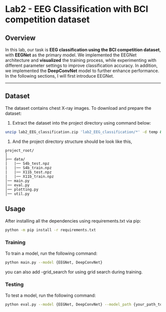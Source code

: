 # Lab2 - EEG Classification with BCI competition dataset

## Overview

In this lab, our task is **EEG classification using the BCI competition dataset**, with **EEGNet** as the primary model. We implemented the EEGNet architecture and **visualized** the training process, while experimenting with different parameter settings to improve classification accuracy. In addition, we implemented the **DeepConvNet** model to further enhance performance. In the following sections, I will first introduce EEGNet.

---

## Dataset

The dataset contains chest X-ray images. To download and prepare the dataset:

1. Extract the dataset into the project directory using command below:

```bash
unzip lab2_EEG_classification.zip 'lab2_EEG_classification/*' -d temp && mv temp/lab2_EEG_classification/* . && rm -r temp
```

1. And the project directory structure should be look like this,

```text
project_root/
│
├── data/
|   |── S4b_test.npz
|   |── S4b_train.npz
|   |── X11b_test.npz
|   |── X11b_train.npz
│── main.py
│── eval.py
│── plotting.py
│── util.py
```

## Usage

After installing all the dependencies using requirements.txt via pip:

```bash
python -m pip install -r requirements.txt
```

### Training

To train a model, run the following command:

```bash
python main.py --model {EEGNet, DeepConvNet}
```

you can also add -grid_search for using grid search during training.

### Testing

To test a model, run the following command:

```bash
python eval.py --model {EEGNet, DeepConvNet} --model_path {your_path_to_model_weight.pt}
```